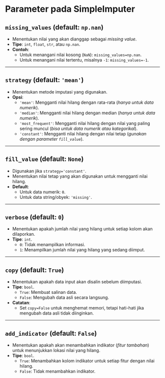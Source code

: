 # Parameter pada SimpleImputer

## `missing_values` (default: `np.nan`)
- Menentukan nilai yang akan dianggap sebagai *missing value*.
- **Tipe**: `int`, `float`, `str`, atau `np.nan`.
- **Contoh**:
  - Untuk menangani nilai kosong (`NaN`): `missing_values=np.nan`.
  - Untuk menangani nilai tertentu, misalnya `-1`: `missing_values=-1`.

---

## `strategy` (default: `'mean'`)
- Menentukan metode imputasi yang digunakan.
- **Opsi**:
  - `'mean'`: Mengganti nilai hilang dengan rata-rata (*hanya untuk data numerik*).
  - `'median'`: Mengganti nilai hilang dengan median (*hanya untuk data numerik*).
  - `'most_frequent'`: Mengganti nilai hilang dengan nilai yang paling sering muncul (*bisa untuk data numerik atau kategorikal*).
  - `'constant'`: Mengganti nilai hilang dengan nilai tetap (*gunakan dengan parameter `fill_value`*).

---

## `fill_value` (default: `None`)
- Digunakan jika `strategy='constant'`.
- Menentukan nilai tetap yang akan digunakan untuk mengganti nilai hilang.
- **Default**:
  - Untuk data numerik: `0`.
  - Untuk data string/obyek: `'missing'`.

---

## `verbose` (default: `0`)
- Menentukan apakah jumlah nilai yang hilang untuk setiap kolom akan dilaporkan.
- **Tipe**: `int`.
  - `0`: Tidak menampilkan informasi.
  - `1`: Menampilkan jumlah nilai yang hilang yang sedang diimput.

---

## `copy` (default: `True`)
- Menentukan apakah data input akan disalin sebelum diimputasi.
- **Tipe**: `bool`.
  - `True`: Membuat salinan data.
  - `False`: Mengubah data asli secara langsung.
- **Catatan**: 
  - Set `copy=False` untuk menghemat memori, tetapi hati-hati jika mengubah data asli tidak diinginkan.

---

## `add_indicator` (default: `False`)
- Menentukan apakah akan menambahkan indikator (*fitur tambahan*) untuk menunjukkan lokasi nilai yang hilang.
- **Tipe**: `bool`.
  - `True`: Menambahkan kolom indikator untuk setiap fitur dengan nilai hilang.
  - `False`: Tidak menambahkan indikator.
